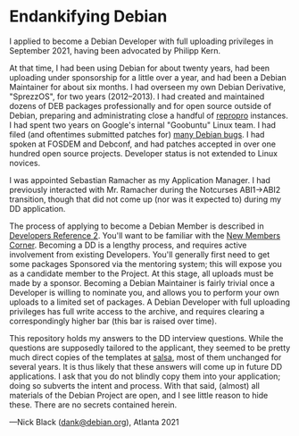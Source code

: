 # Endankifying Debian

I applied to become a Debian Developer with full uploading privileges in
September 2021, having been advocated by Philipp Kern.

At that time, I had been using Debian for about twenty years, had been
uploading under sponsorship for a little over a year, and had been a Debian
Maintainer for about six months. I had overseen my own Debian Derivative,
"SprezzOS", for two years (2012–2013). I had created and maintained dozens of
DEB packages professionally and for open source outside of Debian,
preparing and administrating close a handful of [repropro](https://salsa.debian.org/brlink/reprepro)
instances. I had spent two years on Google's internal "Goobuntu" Linux team.
I had filed (and oftentimes submitted patches for) [many Debian bugs](https://nick-black.com/dankwiki/index.php?title=Debian).
I had spoken at FOSDEM and Debconf, and had patches accepted in over
one hundred open source projects. Developer status is not extended to
Linux novices.

I was appointed Sebastian Ramacher as my Application Manager. I had
previously interacted with Mr. Ramacher during the Notcurses ABI1->ABI2
transition, though that did not come up (nor was it expected to) during
my DD application.

The process of applying to become a Debian Member is described in
[Developers Reference 2](https://www.debian.org/doc/manuals/developers-reference/new-maintainer.html).
You'll want to be familiar with the [New Members Corner](https://www.debian.org/devel/join/newmaint).
Becoming a DD is a lengthy process, and requires active involvement
from existing Developers. You'll generally first need to get some
packages Sponsored via the mentoring system; this will expose you as a
candidate member to the Project. At this stage, all uploads must be made by a
sponsor. Becoming a Debian Maintainer is fairly trivial once a Developer is
willing to nominate you, and allows you to perform your own uploads to a
limited set of packages. A Debian Developer with full uploading privileges has
full write access to the archive, and requires clearing a correspondingly
higher bar (this bar is raised over time).

This repository holds my answers to the DD interview questions. While the
questions are supposedly tailored to the applicant, they seemed to be
pretty much direct copies of the templates at [salsa](https://salsa.debian.org/nm-team/nm-templates/-/tree/master),
most of them unchanged for several years. It is thus likely that these
answers will come up in future DD applications. I ask that you do not
blindly copy them into your application; doing so subverts the intent and
process. With that said, (almost) all materials of the Debian Project are open,
and I see little reason to hide these. There are no secrets contained
herein.

—Nick Black (dank@debian.org), Atlanta 2021
